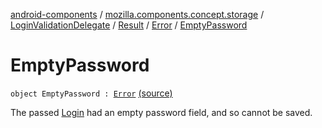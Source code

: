 [android-components](../../../../index.md) / [mozilla.components.concept.storage](../../../index.md) / [LoginValidationDelegate](../../index.md) / [Result](../index.md) / [Error](index.md) / [EmptyPassword](./-empty-password.md)

# EmptyPassword

`object EmptyPassword : `[`Error`](index.md) [(source)](https://github.com/mozilla-mobile/android-components/blob/master/components/concept/storage/src/main/java/mozilla/components/concept/storage/LoginsStorage.kt#L76)

The passed [Login](../../../-login/index.md) had an empty password field, and so cannot be saved.

